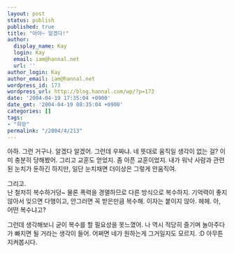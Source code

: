 ```yaml
---
layout: post
status: publish
published: true
title: "아아~ 알겠다!"
author:
  display_name: Kay
  login: Kay
  email: iam@hannal.net
  url: ''
author_login: Kay
author_email: iam@hannal.net
wordpress_id: 173
wordpress_url: http://blog.hannal.com/wp/?p=173
date: '2004-04-19 17:35:04 +0900'
date_gmt: '2004-04-19 08:35:04 +0900'
categories: []
tags:
- "희망"
permalink: "/2004/4/213"
---
```

<p>아하. 그런 거구나. 알겠다 알겠어. 그런데 우짜냐. 네 뜻대로 움직일 생각이 없는 걸? 이미 충분히 당해봤어. 그리고 교훈도 얻었지. 좀 아픈 교훈이었지. 내가 워낙 사람과 관련된 눈치가 둔하긴 하지만, 일단 눈치채면 더이상은 그렇게 안움직여.</p>
<p>그리고.<br />
난 철저히 복수하거덩~ 물론 폭력을 경멸하므로 다른 방식으로 복수하지. 기억력이 좋지 않아서 잊으면 다행이고, 안그러면 꼭 받은만큼 복수해. 이자는 붙이지 않아. 헤헤. 아, 어떤 복수냐고?</p>
<p>그런데 생각해보니 굳이 복수를 할 필요성을 못느꼈어. 나 역시 적당히 즐기며 놀아주다가 빠지면 될 거라는 생각이 들어. 어쩌면 네가 원하는게 그거일지도 모르지. :D 아무튼 지켜봅시다.</p>
